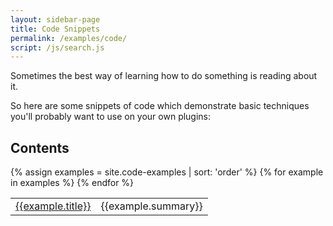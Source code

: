 ```yaml
---
layout: sidebar-page
title: Code Snippets
permalink: /examples/code/
script: /js/search.js
---
```


Sometimes the best way of learning how to do something is reading about it.

So here are some snippets of code which demonstrate basic techniques you'll probably want to use on your own plugins:

## Contents
<table>
  <tbody>
  {% assign examples = site.code-examples | sort: 'order' %}
  {% for example in examples %}
    <tr>
      <td><a href="{{example.url}}">{{example.title}}</a></td>
      <td>{{example.summary}}</td>
    <tr>
  {% endfor %}
  </tbody>
</table>

